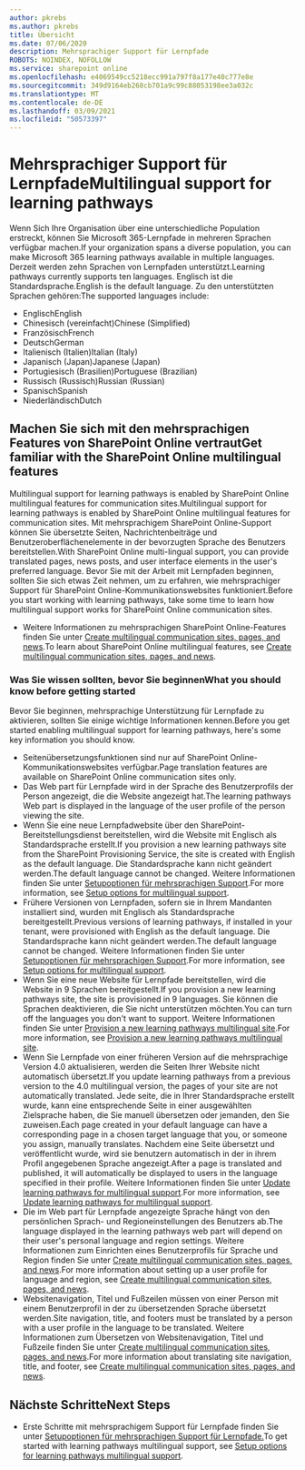 ```yaml
---
author: pkrebs
ms.author: pkrebs
title: Übersicht
ms.date: 07/06/2020
description: Mehrsprachiger Support für Lernpfade
ROBOTS: NOINDEX, NOFOLLOW
ms.service: sharepoint online
ms.openlocfilehash: e4069549cc5218ecc991a797f8a177e40c777e8e
ms.sourcegitcommit: 349d9164eb268cb701a9c99c88053198ee3a032c
ms.translationtype: MT
ms.contentlocale: de-DE
ms.lasthandoff: 03/09/2021
ms.locfileid: "50573397"
---
```

# <a name="multilingual-support-for-learning-pathways"></a><span data-ttu-id="b223b-103">Mehrsprachiger Support für Lernpfade</span><span class="sxs-lookup"><span data-stu-id="b223b-103">Multilingual support for learning pathways</span></span>

<span data-ttu-id="b223b-104">Wenn Sich Ihre Organisation über eine unterschiedliche Population erstreckt, können Sie Microsoft 365-Lernpfade in mehreren Sprachen verfügbar machen.</span><span class="sxs-lookup"><span data-stu-id="b223b-104">If your organization spans a diverse population, you can make Microsoft 365 learning pathways available in multiple languages.</span></span> <span data-ttu-id="b223b-105">Derzeit werden zehn Sprachen von Lernpfaden unterstützt.</span><span class="sxs-lookup"><span data-stu-id="b223b-105">Learning pathways currently supports ten languages.</span></span> <span data-ttu-id="b223b-106">Englisch ist die Standardsprache.</span><span class="sxs-lookup"><span data-stu-id="b223b-106">English is the default language.</span></span> <span data-ttu-id="b223b-107">Zu den unterstützten Sprachen gehören:</span><span class="sxs-lookup"><span data-stu-id="b223b-107">The supported languages include:</span></span>   

- <span data-ttu-id="b223b-108">Englisch</span><span class="sxs-lookup"><span data-stu-id="b223b-108">English</span></span>    
- <span data-ttu-id="b223b-109">Chinesisch (vereinfacht)</span><span class="sxs-lookup"><span data-stu-id="b223b-109">Chinese (Simplified)</span></span>
- <span data-ttu-id="b223b-110">Französisch</span><span class="sxs-lookup"><span data-stu-id="b223b-110">French</span></span>
- <span data-ttu-id="b223b-111">Deutsch</span><span class="sxs-lookup"><span data-stu-id="b223b-111">German</span></span>
- <span data-ttu-id="b223b-112">Italienisch (Italien)</span><span class="sxs-lookup"><span data-stu-id="b223b-112">Italian (Italy)</span></span>
- <span data-ttu-id="b223b-113">Japanisch (Japan)</span><span class="sxs-lookup"><span data-stu-id="b223b-113">Japanese (Japan)</span></span>
- <span data-ttu-id="b223b-114">Portugiesisch (Brasilien)</span><span class="sxs-lookup"><span data-stu-id="b223b-114">Portuguese (Brazilian)</span></span>
- <span data-ttu-id="b223b-115">Russisch (Russisch)</span><span class="sxs-lookup"><span data-stu-id="b223b-115">Russian (Russian)</span></span>
- <span data-ttu-id="b223b-116">Spanisch</span><span class="sxs-lookup"><span data-stu-id="b223b-116">Spanish</span></span>
- <span data-ttu-id="b223b-117">Niederländisch</span><span class="sxs-lookup"><span data-stu-id="b223b-117">Dutch</span></span>

## <a name="get-familiar-with-the-sharepoint-online-multilingual-features"></a><span data-ttu-id="b223b-118">Machen Sie sich mit den mehrsprachigen Features von SharePoint Online vertraut</span><span class="sxs-lookup"><span data-stu-id="b223b-118">Get familiar with the SharePoint Online multilingual features</span></span>
<span data-ttu-id="b223b-119">Multilingual support for learning pathways is enabled by SharePoint Online multilingual features for communication sites.</span><span class="sxs-lookup"><span data-stu-id="b223b-119">Multilingual support for learning pathways is enabled by SharePoint Online multilingual features for communication sites.</span></span>
<span data-ttu-id="b223b-120">Mit mehrsprachigem SharePoint Online-Support können Sie übersetzte Seiten, Nachrichtenbeiträge und Benutzeroberflächenelemente in der bevorzugten Sprache des Benutzers bereitstellen.</span><span class="sxs-lookup"><span data-stu-id="b223b-120">With SharePoint Online multi-lingual support, you can provide translated pages, news posts, and user interface elements in the user's preferred language.</span></span> <span data-ttu-id="b223b-121">Bevor Sie mit der Arbeit mit Lernpfaden beginnen, sollten Sie sich etwas Zeit nehmen, um zu erfahren, wie mehrsprachiger Support für SharePoint Online-Kommunikationswebsites funktioniert.</span><span class="sxs-lookup"><span data-stu-id="b223b-121">Before you start working with learning pathways, take some time to learn how multilingual support works for SharePoint Online communication sites.</span></span> 
- <span data-ttu-id="b223b-122">Weitere Informationen zu mehrsprachigen SharePoint Online-Features finden Sie unter [Create multilingual communication sites, pages, and news](https://support.office.com/article/2bb7d610-5453-41c6-a0e8-6f40b3ed750c).</span><span class="sxs-lookup"><span data-stu-id="b223b-122">To learn about SharePoint Online multilingual features, see [Create multilingual communication sites, pages, and news](https://support.office.com/article/2bb7d610-5453-41c6-a0e8-6f40b3ed750c).</span></span> 

### <a name="what-you-should-know-before-getting-started"></a><span data-ttu-id="b223b-123">Was Sie wissen sollten, bevor Sie beginnen</span><span class="sxs-lookup"><span data-stu-id="b223b-123">What you should know before getting started</span></span> 
<span data-ttu-id="b223b-124">Bevor Sie beginnen, mehrsprachige Unterstützung für Lernpfade zu aktivieren, sollten Sie einige wichtige Informationen kennen.</span><span class="sxs-lookup"><span data-stu-id="b223b-124">Before you get started enabling multilingual support for learning pathways, here's some key information you should know.</span></span> 

- <span data-ttu-id="b223b-125">Seitenübersetzungsfunktionen sind nur auf SharePoint Online-Kommunikationswebsites verfügbar.</span><span class="sxs-lookup"><span data-stu-id="b223b-125">Page translation features are available on SharePoint Online communication sites only.</span></span>
- <span data-ttu-id="b223b-126">Das Web part für Lernpfade wird in der Sprache des Benutzerprofils der Person angezeigt, die die Website angezeigt hat.</span><span class="sxs-lookup"><span data-stu-id="b223b-126">The learning pathways Web part is displayed in the language of the user profile of the person viewing the site.</span></span>   
- <span data-ttu-id="b223b-127">Wenn Sie eine neue Lernpfadwebsite über den SharePoint-Bereitstellungsdienst bereitstellen, wird die Website mit Englisch als Standardsprache erstellt.</span><span class="sxs-lookup"><span data-stu-id="b223b-127">If you provision a new learning pathways site from the SharePoint Provisioning Service, the site is created with English as the default language.</span></span> <span data-ttu-id="b223b-128">Die Standardsprache kann nicht geändert werden.</span><span class="sxs-lookup"><span data-stu-id="b223b-128">The default language cannot be changed.</span></span> <span data-ttu-id="b223b-129">Weitere Informationen finden Sie unter [Setupoptionen für mehrsprachigen Support](https://docs.microsoft.com/office365/customlearning/custom_setupoptions_ml).</span><span class="sxs-lookup"><span data-stu-id="b223b-129">For more information, see [Setup options for multilingual support](https://docs.microsoft.com/office365/customlearning/custom_setupoptions_ml).</span></span>
- <span data-ttu-id="b223b-130">Frühere Versionen von Lernpfaden, sofern sie in Ihrem Mandanten installiert sind, wurden mit Englisch als Standardsprache bereitgestellt.</span><span class="sxs-lookup"><span data-stu-id="b223b-130">Previous versions of learning pathways, if installed in your tenant, were provisioned with English as the default language.</span></span> <span data-ttu-id="b223b-131">Die Standardsprache kann nicht geändert werden.</span><span class="sxs-lookup"><span data-stu-id="b223b-131">The default language cannot be changed.</span></span> <span data-ttu-id="b223b-132">Weitere Informationen finden Sie unter [Setupoptionen für mehrsprachigen Support](https://docs.microsoft.com/office365/customlearning/custom_setupoptions_ml).</span><span class="sxs-lookup"><span data-stu-id="b223b-132">For more information, see [Setup options for multilingual support](https://docs.microsoft.com/office365/customlearning/custom_setupoptions_ml).</span></span>
- <span data-ttu-id="b223b-133">Wenn Sie eine neue Website für Lernpfade bereitstellen, wird die Website in 9 Sprachen bereitgestellt.</span><span class="sxs-lookup"><span data-stu-id="b223b-133">If you provision a new learning pathways site, the site is provisioned in 9 languages.</span></span> <span data-ttu-id="b223b-134">Sie können die Sprachen deaktivieren, die Sie nicht unterstützen möchten.</span><span class="sxs-lookup"><span data-stu-id="b223b-134">You can turn off the languages you don't want to support.</span></span> <span data-ttu-id="b223b-135">Weitere Informationen finden Sie unter [Provision a new learning pathways multilingual site](https://docs.microsoft.com/office365/customlearning/custom_provision_ml).</span><span class="sxs-lookup"><span data-stu-id="b223b-135">For more information, see [Provision a new learning pathways multilingual site](https://docs.microsoft.com/office365/customlearning/custom_provision_ml).</span></span>  
- <span data-ttu-id="b223b-136">Wenn Sie Lernpfade von einer früheren Version auf die mehrsprachige Version 4.0 aktualisieren, werden die Seiten Ihrer Website nicht automatisch übersetzt.</span><span class="sxs-lookup"><span data-stu-id="b223b-136">If you update learning pathways from a previous version to the 4.0 multilingual version, the pages of your site are not automatically translated.</span></span> <span data-ttu-id="b223b-137">Jede seite, die in Ihrer Standardsprache erstellt wurde, kann eine entsprechende Seite in einer ausgewählten Zielsprache haben, die Sie manuell übersetzen oder jemanden, den Sie zuweisen.</span><span class="sxs-lookup"><span data-stu-id="b223b-137">Each page created in your default language can have a corresponding page in a chosen target language that you, or someone you assign, manually translates.</span></span> <span data-ttu-id="b223b-138">Nachdem eine Seite übersetzt und veröffentlicht wurde, wird sie benutzern automatisch in der in ihrem Profil angegebenen Sprache angezeigt.</span><span class="sxs-lookup"><span data-stu-id="b223b-138">After a page is translated and published, it will automatically be displayed to users in the language specified in their profile.</span></span> <span data-ttu-id="b223b-139">Weitere Informationen finden Sie unter [Update learning pathways for multilingual support](https://docs.microsoft.com/office365/customlearning/custom_update_ml).</span><span class="sxs-lookup"><span data-stu-id="b223b-139">For more information, see [Update learning pathways for multilingual support](https://docs.microsoft.com/office365/customlearning/custom_update_ml).</span></span> 
- <span data-ttu-id="b223b-140">Die im Web part für Lernpfade angezeigte Sprache hängt von den persönlichen Sprach- und Regioneinstellungen des Benutzers ab.</span><span class="sxs-lookup"><span data-stu-id="b223b-140">The language displayed in the learning pathways web part will depend on their user's personal language and region settings.</span></span> <span data-ttu-id="b223b-141">Weitere Informationen zum Einrichten eines Benutzerprofils für Sprache und Region finden Sie unter [Create multilingual communication sites, pages, and news](https://support.office.com/article/2bb7d610-5453-41c6-a0e8-6f40b3ed750c).</span><span class="sxs-lookup"><span data-stu-id="b223b-141">For more information about setting up a user profile for language and region, see [Create multilingual communication sites, pages, and news](https://support.office.com/article/2bb7d610-5453-41c6-a0e8-6f40b3ed750c).</span></span> 
- <span data-ttu-id="b223b-142">Websitenavigation, Titel und Fußzeilen müssen von einer Person mit einem Benutzerprofil in der zu übersetzenden Sprache übersetzt werden.</span><span class="sxs-lookup"><span data-stu-id="b223b-142">Site navigation, title, and footers must be translated by a person with a user profile in the language to be translated.</span></span> <span data-ttu-id="b223b-143">Weitere Informationen zum Übersetzen von Websitenavigation, Titel und Fußzeile finden Sie unter [Create multilingual communication sites, pages, and news](https://support.office.com/article/2bb7d610-5453-41c6-a0e8-6f40b3ed750c).</span><span class="sxs-lookup"><span data-stu-id="b223b-143">For more information about translating site navigation, title, and footer, see [Create multilingual communication sites, pages, and news](https://support.office.com/article/2bb7d610-5453-41c6-a0e8-6f40b3ed750c).</span></span>

## <a name="next-steps"></a><span data-ttu-id="b223b-144">Nächste Schritte</span><span class="sxs-lookup"><span data-stu-id="b223b-144">Next Steps</span></span>
- <span data-ttu-id="b223b-145">Erste Schritte mit mehrsprachigem Support für Lernpfade finden Sie unter [Setupoptionen für mehrsprachigen Support für Lernpfade.](https://docs.microsoft.com/office365/customlearning/custom_setupoptions_ml)</span><span class="sxs-lookup"><span data-stu-id="b223b-145">To get started with learning pathways multilingual support, see [Setup options for learning pathways multilingual support](https://docs.microsoft.com/office365/customlearning/custom_setupoptions_ml).</span></span>